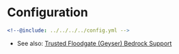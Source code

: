 # Configuration

```yaml config.yml
<!--@include: ../../../../config.yml -->
```

- See also: [Trusted Floodgate (Geyser) Bedrock Support](./floodgate.md)
